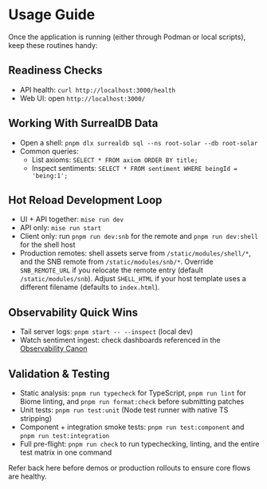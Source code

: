 # Usage Guide

Once the application is running (either through Podman or local scripts), keep these routines handy:

## Readiness Checks
- API health: `curl http://localhost:3000/health`
- Web UI: open `http://localhost:3000/`

## Working With SurrealDB Data
- Open a shell: `pnpm dlx surrealdb sql --ns root-solar --db root-solar`
- Common queries:
  - List axioms: `SELECT * FROM axiom ORDER BY title;`
  - Inspect sentiments: `SELECT * FROM sentiment WHERE beingId = 'being:1';`

## Hot Reload Development Loop
- UI + API together: `mise run dev`
- API only: `mise run start`
- Client only: run `pnpm run dev:snb` for the remote and `pnpm run dev:shell` for the shell host
- Production remotes: shell assets serve from `/static/modules/shell/*`, and the SNB remote from `/static/modules/snb/*`. Override `SNB_REMOTE_URL` if you relocate the remote entry (default `/static/modules/snb`). Adjust `SHELL_HTML` if your host template uses a different filename (defaults to `index.html`).

## Observability Quick Wins
- Tail server logs: `pnpm start -- --inspect` (local dev)
- Watch sentiment ingest: check dashboards referenced in the [Observability Canon](docs/coe/best-practices/observability.md)

## Validation & Testing
- Static analysis: `pnpm run typecheck` for TypeScript, `pnpm run lint` for Biome linting, and `pnpm run format:check` before submitting patches
- Unit tests: `pnpm run test:unit` (Node test runner with native TS stripping)
- Component + integration smoke tests: `pnpm run test:component` and `pnpm run test:integration`
- Full pre-flight: `pnpm run check` to run typechecking, linting, and the entire test matrix in one command

Refer back here before demos or production rollouts to ensure core flows are healthy.
